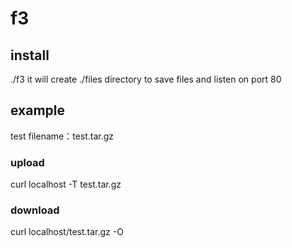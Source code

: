 # f3

## install
./f3
it will create ./files directory to save files and listen on port 80

## example
  test filename：test.tar.gz

### upload
curl localhost -T test.tar.gz

### download 
curl localhost/test.tar.gz -O

